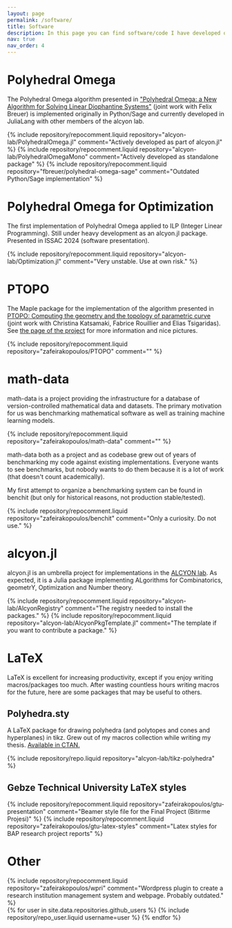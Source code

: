 ```yaml
---
layout: page
permalink: /software/
title: Software
description: In this page you can find software/code I have developed or contributed to (from a leading position). All projects are open source under either GNU GPL or MIT licenses (as indicated in each project). 
nav: true
nav_order: 4
---
```

 


# Polyhedral Omega

The Polyhedral Omega algorithm presented in ["Polyhedral Omega: a New Algorithm for Solving Linear Diophantine Systems"](https://link.springer.com/article/10.1007/s00026-017-0349-x) (joint work with Felix Breuer) is implemented originally in Python/Sage and currently developed in JuliaLang with other members of the alcyon lab.

<div class="repositories d-flex flex-wrap flex-md-row flex-column justify-content-between align-items-center">
    {% include repository/repocomment.liquid repository="alcyon-lab/PolyhedralOmega.jl" comment="Actively developed as part of alcyon.jl" %}
    {% include repository/repocomment.liquid repository="alcyon-lab/PolyhedralOmegaMono" comment="Actively developed as standalone package" %}
    {% include repository/repocomment.liquid repository="fbreuer/polyhedral-omega-sage" comment="Outdated Python/Sage implementation" %}
</div> 

# Polyhedral Omega for Optimization

The first implementation of Polyhedral Omega applied to ILP (Integer Linear Programming).
Still under heavy development as an alcyon.jl package.
Presented in ISSAC 2024 (software presentation).  

<div class="repositories d-flex flex-wrap flex-md-row flex-column justify-content-between align-items-center">
    {% include repository/repocomment.liquid repository="alcyon-lab/Optimization.jl" comment="Very unstable. Use at own risk." %}
</div> 


# PTOPO

The Maple package for the implementation of the algorithm presented in [PTOPO: Computing the geometry and the topology of parametric curve](https://doi.org/10.1016/j.jsc.2022.08.012) (joint work with Christina Katsamaki, Fabrice Rouillier and Elias Tsigaridas).
See [the page of the project](webusers.imj-prg.fr/~christina.katsamaki/ptopo/) for more information and nice pictures.

<div class="repositories d-flex flex-wrap flex-md-row flex-column justify-content-between align-items-center">
    {% include repository/repocomment.liquid repository="zafeirakopoulos/PTOPO" comment="" %}
</div> 



# math-data

math-data is a project providing the infrastructure for a database of version-controlled mathematical data and datasets.
The primary motivation for us was benchmarking mathematical software as well as training machine learning models.

<div class="repositories d-flex flex-wrap flex-md-row flex-column justify-content-between align-items-center">
    {% include repository/repocomment.liquid repository="zafeirakopoulos/math-data" comment="" %}
</div> 

math-data both as a project and as codebase grew out of years of benchmarking my code against existing implementations.
Everyone wants to see benchmarks, but nobody wants to do them because it is a lot of work (that doesn't count academically). 

My first attempt to organize a benchmarking system can be found in benchit (but only for historical reasons, not production stable/tested).
<div class="repositories d-flex flex-wrap flex-md-row flex-column justify-content-between align-items-center">
    {% include repository/repocomment.liquid repository="zafeirakopoulos/benchit" comment="Only a curiosity. Do not use." %}
</div> 


# alcyon.jl

alcyon.jl is an umbrella project for implementations in the [ALCYON lab](https://alcyon-lab.github.io/webpage/).
As expected, it is a Julia package implementing ALgorithms for Combinatorics, geometrY, Optimization and Number theory. 

<div class="repositories d-flex flex-wrap flex-md-row flex-column justify-content-between align-items-center">
    {% include repository/repocomment.liquid repository="alcyon-lab/AlcyonRegistry" comment="The registry needed to install the packages." %}
    {% include repository/repocomment.liquid repository="alcyon-lab/AlcyonPkgTemplate.jl" comment="The template if you want to contribute a package." %}
</div> 


 
# LaTeX

LaTeX is excellent for increasing productivity, except if you enjoy writing macros/packages too much. 
After wasting countless hours writing macros for the future, here are some packages that may be useful to others.

## Polyhedra.sty

A LaTeX package for drawing polyhedra (and polytopes and cones and hyperplanes) in tikz. 
Grew out of my macros collection while writing my thesis.
[Available in CTAN.](https://ctan.org/pkg/polyhedra)

<div class="repositories d-flex flex-wrap flex-md-row flex-column justify-content-between align-items-center">
    {% include repository/repo.liquid repository="alcyon-lab/tikz-polyhedra" %}
</div> 

## Gebze Technical University LaTeX styles

 <div class="repositories d-flex flex-wrap flex-md-row flex-column justify-content-between align-items-center">
    {% include repository/repocomment.liquid repository="zafeirakopoulos/gtu-presentation" comment="Beamer style file for the Final Project (Bitirme Projesi)" %}
    {% include repository/repocomment.liquid repository="zafeirakopoulos/gtu-latex-styles" comment="Latex styles for BAP research project reports" %}
</div> 


# Other 


 <div class="repositories d-flex flex-wrap flex-md-row flex-column justify-content-between align-items-center">
    {% include repository/repocomment.liquid repository="zafeirakopoulos/wpri" comment="Wordpress plugin to create a research institution management system and webpage. Probably outdated." %}
</div> 





 
 
 

 <div class="repositories d-flex flex-wrap flex-md-row flex-column justify-content-between align-items-center">
  {% for user in site.data.repositories.github_users %}
    {% include repository/repo_user.liquid username=user %}
  {% endfor %}
</div>


 
